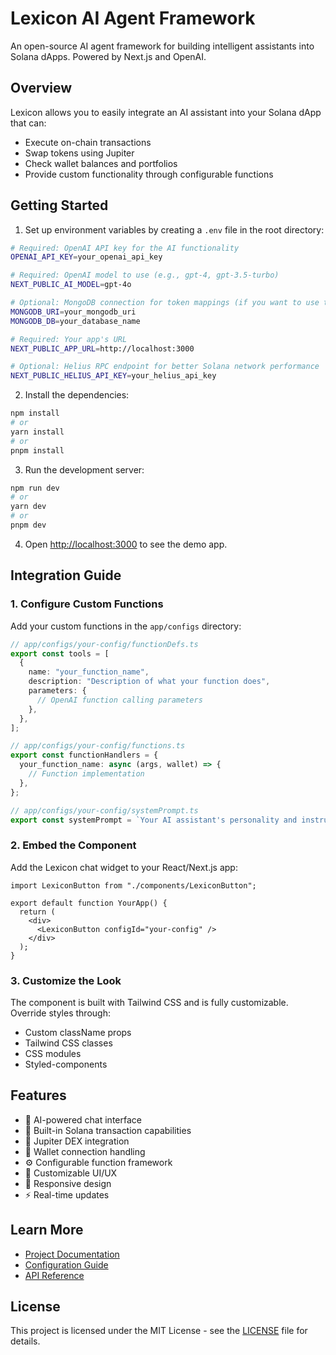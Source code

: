 # Lexicon AI Agent Framework

An open-source AI agent framework for building intelligent assistants into Solana dApps. Powered by Next.js and OpenAI.

## Overview

Lexicon allows you to easily integrate an AI assistant into your Solana dApp that can:

- Execute on-chain transactions
- Swap tokens using Jupiter
- Check wallet balances and portfolios
- Provide custom functionality through configurable functions

## Getting Started

1. Set up environment variables by creating a `.env` file in the root directory:

```bash
# Required: OpenAI API key for the AI functionality
OPENAI_API_KEY=your_openai_api_key

# Required: OpenAI model to use (e.g., gpt-4, gpt-3.5-turbo)
NEXT_PUBLIC_AI_MODEL=gpt-4o

# Optional: MongoDB connection for token mappings (if you want to use token mappings, and save addresses = tickers)
MONGODB_URI=your_mongodb_uri
MONGODB_DB=your_database_name

# Required: Your app's URL
NEXT_PUBLIC_APP_URL=http://localhost:3000

# Optional: Helius RPC endpoint for better Solana network performance
NEXT_PUBLIC_HELIUS_API_KEY=your_helius_api_key
```

2. Install the dependencies:

```bash
npm install
# or
yarn install
# or
pnpm install
```

3. Run the development server:

```bash
npm run dev
# or
yarn dev
# or
pnpm dev
```

4. Open [http://localhost:3000](http://localhost:3000) to see the demo app.

## Integration Guide

### 1. Configure Custom Functions

Add your custom functions in the `app/configs` directory:

```typescript
// app/configs/your-config/functionDefs.ts
export const tools = [
  {
    name: "your_function_name",
    description: "Description of what your function does",
    parameters: {
      // OpenAI function calling parameters
    },
  },
];

// app/configs/your-config/functions.ts
export const functionHandlers = {
  your_function_name: async (args, wallet) => {
    // Function implementation
  },
};

// app/configs/your-config/systemPrompt.ts
export const systemPrompt = `Your AI assistant's personality and instructions`;
```

### 2. Embed the Component

Add the Lexicon chat widget to your React/Next.js app:

```tsx
import LexiconButton from "./components/LexiconButton";

export default function YourApp() {
  return (
    <div>
      <LexiconButton configId="your-config" />
    </div>
  );
}
```

### 3. Customize the Look

The component is built with Tailwind CSS and is fully customizable. Override styles through:

- Custom className props
- Tailwind CSS classes
- CSS modules
- Styled-components

## Features

- 🤖 AI-powered chat interface
- 💱 Built-in Solana transaction capabilities
- 🔄 Jupiter DEX integration
- 👛 Wallet connection handling
- ⚙️ Configurable function framework
- 🎨 Customizable UI/UX
- 📱 Responsive design
- ⚡️ Real-time updates

## Learn More

- [Project Documentation](docs/README.md)
- [Configuration Guide](docs/configuration.md)
- [API Reference](docs/api-reference.md)


## License

This project is licensed under the MIT License - see the [LICENSE](LICENSE) file for details.
